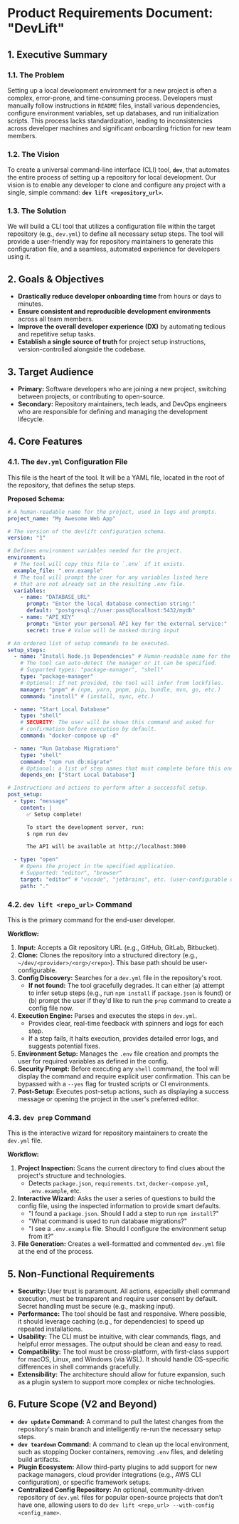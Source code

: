 # Product Requirements Document: "DevLift"

## 1. Executive Summary

### 1.1. The Problem
Setting up a local development environment for a new project is often a complex, error-prone, and time-consuming process. Developers must manually follow instructions in `README` files, install various dependencies, configure environment variables, set up databases, and run initialization scripts. This process lacks standardization, leading to inconsistencies across developer machines and significant onboarding friction for new team members.

### 1.2. The Vision
To create a universal command-line interface (CLI) tool, **`dev`**, that automates the entire process of setting up a repository for local development. Our vision is to enable any developer to clone and configure any project with a single, simple command: **`dev lift <repository_url>`**.

### 1.3. The Solution
We will build a CLI tool that utilizes a configuration file within the target repository (e.g., `dev.yml`) to define all necessary setup steps. The tool will provide a user-friendly way for repository maintainers to generate this configuration file, and a seamless, automated experience for developers using it.

## 2. Goals & Objectives

*   **Drastically reduce developer onboarding time** from hours or days to minutes.
*   **Ensure consistent and reproducible development environments** across all team members.
*   **Improve the overall developer experience (DX)** by automating tedious and repetitive setup tasks.
*   **Establish a single source of truth** for project setup instructions, version-controlled alongside the codebase.

## 3. Target Audience

*   **Primary:** Software developers who are joining a new project, switching between projects, or contributing to open-source.
*   **Secondary:** Repository maintainers, tech leads, and DevOps engineers who are responsible for defining and managing the development lifecycle.

## 4. Core Features

### 4.1. The `dev.yml` Configuration File
This file is the heart of the tool. It will be a YAML file, located in the root of the repository, that defines the setup steps.

**Proposed Schema:**

```yaml
# A human-readable name for the project, used in logs and prompts.
project_name: "My Awesome Web App"

# The version of the devlift configuration schema.
version: "1"

# Defines environment variables needed for the project.
environment:
  # The tool will copy this file to `.env` if it exists.
  example_file: ".env.example"
  # The tool will prompt the user for any variables listed here
  # that are not already set in the resulting .env file.
  variables:
    - name: "DATABASE_URL"
      prompt: "Enter the local database connection string:"
      default: "postgresql://user:pass@localhost:5432/mydb"
    - name: "API_KEY"
      prompt: "Enter your personal API key for the external service:"
      secret: true # Value will be masked during input

# An ordered list of setup commands to be executed.
setup_steps:
  - name: "Install Node.js Dependencies" # Human-readable name for the step
    # The tool can auto-detect the manager or it can be specified.
    # Supported types: "package-manager", "shell"
    type: "package-manager"
    # Optional: If not provided, the tool will infer from lockfiles.
    manager: "pnpm" # (npm, yarn, pnpm, pip, bundle, mvn, go, etc.)
    command: "install" # (install, sync, etc.)

  - name: "Start Local Database"
    type: "shell"
    # SECURITY: The user will be shown this command and asked for
    # confirmation before execution by default.
    command: "docker-compose up -d"

  - name: "Run Database Migrations"
    type: "shell"
    command: "npm run db:migrate"
    # Optional: a list of step names that must complete before this one runs.
    depends_on: ["Start Local Database"]

# Instructions and actions to perform after a successful setup.
post_setup:
  - type: "message"
    content: |
      ✅ Setup complete!

      To start the development server, run:
      $ npm run dev

      The API will be available at http://localhost:3000

  - type: "open"
    # Opens the project in the specified application.
    # Supported: "editor", "browser"
    target: "editor" # "vscode", "jetbrains", etc. (user-configurable default)
    path: "."
```

### 4.2. `dev lift <repo_url>` Command
This is the primary command for the end-user developer.

**Workflow:**
1.  **Input:** Accepts a Git repository URL (e.g., GitHub, GitLab, Bitbucket).
2.  **Clone:** Clones the repository into a structured directory (e.g., `~/dev/<provider>/<org>/<repo>`). This base path should be user-configurable.
3.  **Config Discovery:** Searches for a `dev.yml` file in the repository's root.
    *   **If not found:** The tool gracefully degrades. It can either (a) attempt to infer setup steps (e.g., run `npm install` if `package.json` is found) or (b) prompt the user if they'd like to run the `prep` command to create a config file now.
4.  **Execution Engine:** Parses and executes the steps in `dev.yml`.
    *   Provides clear, real-time feedback with spinners and logs for each step.
    *   If a step fails, it halts execution, provides detailed error logs, and suggests potential fixes.
5.  **Environment Setup:** Manages the `.env` file creation and prompts the user for required variables as defined in the config.
6.  **Security Prompt:** Before executing any `shell` command, the tool will display the command and require explicit user confirmation. This can be bypassed with a `--yes` flag for trusted scripts or CI environments.
7.  **Post-Setup:** Executes post-setup actions, such as displaying a success message or opening the project in the user's preferred editor.

### 4.3. `dev prep` Command
This is the interactive wizard for repository maintainers to create the `dev.yml` file.

**Workflow:**
1.  **Project Inspection:** Scans the current directory to find clues about the project's structure and technologies.
    *   Detects `package.json`, `requirements.txt`, `docker-compose.yml`, `.env.example`, etc.
2.  **Interactive Wizard:** Asks the user a series of questions to build the config file, using the inspected information to provide smart defaults.
    *   "I found a `package.json`. Should I add a step to run `npm install`?"
    *   "What command is used to run database migrations?"
    *   "I see a `.env.example` file. Should I configure the environment setup from it?"
3.  **File Generation:** Creates a well-formatted and commented `dev.yml` file at the end of the process.

## 5. Non-Functional Requirements

*   **Security:** User trust is paramount. All actions, especially shell command execution, must be transparent and require user consent by default. Secret handling must be secure (e.g., masking input).
*   **Performance:** The tool should be fast and responsive. Where possible, it should leverage caching (e.g., for dependencies) to speed up repeated installations.
*   **Usability:** The CLI must be intuitive, with clear commands, flags, and helpful error messages. The output should be clean and easy to read.
*   **Compatibility:** The tool must be cross-platform, with first-class support for macOS, Linux, and Windows (via WSL). It should handle OS-specific differences in shell commands gracefully.
*   **Extensibility:** The architecture should allow for future expansion, such as a plugin system to support more complex or niche technologies.

## 6. Future Scope (V2 and Beyond)

*   **`dev update` Command:** A command to pull the latest changes from the repository's main branch and intelligently re-run the necessary setup steps.
*   **`dev teardown` Command:** A command to clean up the local environment, such as stopping Docker containers, removing `.env` files, and deleting build artifacts.
*   **Plugin Ecosystem:** Allow third-party plugins to add support for new package managers, cloud provider integrations (e.g., AWS CLI configuration), or specific framework setups.
*   **Centralized Config Repository:** An optional, community-driven repository of `dev.yml` files for popular open-source projects that don't have one, allowing users to do `dev lift <repo_url> --with-config <config_name>`. 